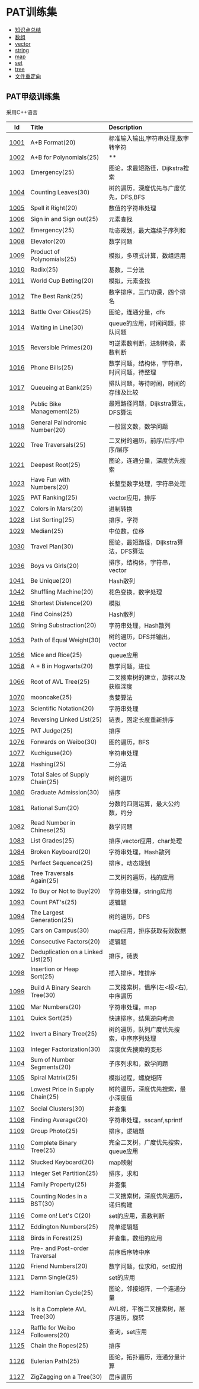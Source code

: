 # PAT训练集

+ [知识点总结](notice.md)
+ [数组](c++_array.md)
+ [vector](c++_vector.md)
+ [string](c++_string.md)
+ [map](c++_map.md)
+ [set](c++_set.md)
+ [tree](c++_tree.md)
+ [文件重定向](c++_file.md)

## PAT甲级训练集

采用C++语言

|Id|Title|Description|
|:---:|:---|:---|
|[1001](./markdownfiles/1001.md)|A+B Format(20)|标准输入输出,字符串处理,数字转字符|
|[1002](./markdownfiles/1002.md)|A+B for Polynomials(25)|**|
|[1003](./markdownfiles/1003.md)|Emergency(25)|图论，求最短路径，Dijkstra搜索|
|[1004](./markdownfiles/1004.md)|Counting Leaves(30)|树的遍历，深度优先与广度优先，DFS,BFS|
|[1005](./markdownfiles/1005.md)|Spell it Right(20)|数值的字符串处理|
|[1006](./markdownfiles/1006.md)|Sign in and Sign out(25)|元素查找|
|[1007](./markdownfiles/1007.md)|Emergency(25)|动态规划，最大连续子序列和|
|[1008](./markdownfiles/1008.md)|Elevator(20)|数学问题|
|[1009](./markdownfiles/1009.md)|Product of Polynomials(25)|模拟，多项式计算，数组运用|
|[1010](./markdownfiles/1010.md)|Radix(25)|基数，二分法|
|[1011](./markdownfiles/1011.md)|World Cup Betting(20)|模拟，元素查找|
|[1012](./markdownfiles/1012.md)|The Best Rank(25)|数字排序，三门功课，四个排名|
|[1013](./markdownfiles/1013.md)|Battle Over Cities(25)|图论，连通分量，dfs|
|[1014](./markdownfiles/1014.md)|Waiting in Line(30)|queue的应用，时间问题，排队问题|
|[1015](./markdownfiles/1015.md)|Reversible Primes(20)|可逆素数判断，进制转换，素数判断|
|[1016](./markdownfiles/1016.md)|Phone Bills(25)|数学问题，结构体，字符串，时间问题，待整理|
|[1017](./markdownfiles/1017.md)|Queueing at Bank(25)|排队问题，等待时间，时间的存储及比较|
|[1018](./markdownfiles/1018.md)|Public Bike Management(25)|最短路径问题，Dijkstra算法，DFS算法|
|[1019](./markdownfiles/1019.md)|General Palindromic Number(20)|一般回文数，数学问题|
|[1020](./markdownfiles/1020.md)|Tree Traversals(25)|二叉树的遍历，前序/后序/中序/层序|
|[1021](./markdownfiles/1021.md)|Deepest Root(25)|图论，连通分量，深度优先搜索|
|[1023](./markdownfiles/1023.md)|Have Fun with Numbers(20)|长整型数字处理，字符串处理|
|[1025](./markdownfiles/1025.md)|PAT Ranking(25)|vector应用，排序|
|[1027](./markdownfiles/1027.md)|Colors in Mars(20)|进制转换|
|[1028](./markdownfiles/1028.md)|List Sorting(25)|排序，字符|
|[1029](./markdownfiles/1029.md)|Median(25)|中位数，位移|
|[1030](./markdownfiles/1030.md)|Travel Plan(30)|图论，最短路径，Dijkstra算法，DFS算法|
|[1036](./markdownfiles/1036.md)|Boys vs Girls(20)|排序，结构体，字符串，vector|
|[1041](./markdownfiles/1041.md)|Be Unique(20)|Hash散列|
|[1042](./markdownfiles/1042.md)|Shuffling Machine(20)|花色变换，数字处理|
|[1046](./markdownfiles/1046.md)|Shortest Distence(20)|模拟
|[1048](./markdownfiles/1048.md)|Find Coins(25)|Hash散列|
|[1050](./markdownfiles/1050.md)|String Substraction(20)|字符串处理，Hash散列|
|[1053](./markdownfiles/1053.md)|Path of Equal Weight(30)|树的遍历，DFS并输出，vector|
|[1056](./markdownfiles/1056.md)|Mice and Rice(25)|queue应用|
|[1058](./markdownfiles/1058.md)|A + B in Hogwarts(20)|数学问题，进位|
|[1066](./markdownfiles/1066.md)|Root of AVL Tree(25)|二叉搜索树的建立，旋转以及获取深度|
|[1070](./markdownfiles/1070.md)|mooncake(25)|贪婪算法|
|[1073](./markdownfiles/1073.md)|Scientific Notation(20)|字符串处理|
|[1074](./markdownfiles/1074.md)|Reversing Linked List(25)|链表，固定长度重新排序|
|[1075](./markdownfiles/1075.md)|PAT Judge(25)|排序|
|[1076](./markdownfiles/1076.md)|Forwards on Weibo(30)|图的遍历，BFS|
|[1077](./markdownfiles/1077.md)|Kuchiguse(20)|字符串处理|
|[1078](./markdownfiles/1078.md)|Hashing(25)|二分法|
|[1079](./markdownfiles/1079.md)|Total Sales of Supply Chain(25)|树的遍历|
|[1080](./markdownfiles/1080.md)|Graduate Admission(30)|排序|
|[1081](./markdownfiles/1081.md)|Rational Sum(20)|分数的四则运算，最大公约数，约分|
|[1082](./markdownfiles/1082.md)|Read Number in Chinese(25)|数学问题|
|[1083](./markdownfiles/1083.md)|List Grades(25)|排序,vector应用，char处理|
|[1084](./markdownfiles/1084.md)|Broken Keyboard(20)|字符串处理，Hash散列|
|[1085](./markdownfiles/1085.md)|Perfect Sequence(25)|排序，动态规划|
|[1086](./markdownfiles/1086.md)|Tree Traversals Again(25)|二叉树的遍历，栈的应用|
|[1092](./markdownfiles/1092.md)|To Buy or Not to Buy(20)|字符串处理，string应用|
|[1093](./markdownfiles/1093.md)|Count PAT's(25)|逻辑题|
|[1094](./markdownfiles/1094.md)|The Largest Generation(25)|树的遍历，DFS|
|[1095](./markdownfiles/1095.md)|Cars on Campus(30)|map应用，排序获取有效数据|
|[1096](./markdownfiles/1096.md)|Consecutive Factors(20)|逻辑题|
|[1097](./markdownfiles/1097.md)|Deduplication on a Linked List(25)|排序，链表|
|[1098](./markdownfiles/1098.md)|Insertion or Heap Sort(25)|插入排序，堆排序|
|[1099](./markdownfiles/1099.md)|Build A Binary Search Tree(30)|二叉搜索树，值序(左<根<右),中序遍历|
|[1100](./markdownfiles/1100.md)|Mar Numbers(20)|字符串处理，map|
|[1101](./markdownfiles/1101.md)|Quick Sort(25)|快速排序，结果逆向考虑|
|[1102](./markdownfiles/1102.md)|Invert a Binary Tree(25)|树的遍历，队列广度优先搜索，中序序列处理|
|[1103](./markdownfiles/1103.md)|Integer Factorization(30)|深度优先搜索的变形|
|[1104](./markdownfiles/1104.md)|Sum of Number Segments(20)|子序列求和，数学问题|
|[1105](./markdownfiles/1105.md)|Spiral Matrix(25)|模拟过程，螺旋矩阵|
|[1106](./markdownfiles/1106.md)|Lowest Price in Supply Chain(25)|树的遍历，深度优先搜索，最小深度值|
|[1107](./markdownfiles/1107.md)|Social Clusters(30)|并查集|
|[1108](./markdownfiles/1108.md)|Finding Average(20)|字符串处理，sscanf,sprintf|
|[1109](./markdownfiles/1109.md)|Group Photo(25)|排序，逻辑题|
|[1110](./markdownfiles/1110.md)|Complete Binary Tree(25)|完全二叉树，广度优先搜索，queue应用|
|[1112](./markdownfiles/1112.md)|Stucked Keyboard(20)|map映射|
|[1113](./markdownfiles/1113.md)|Integer Set Partition(25)|排序，求和|
|[1114](./markdownfiles/1114.md)|Family Property(25)|并查集|
|[1115](./markdownfiles/1115.md)|Counting Nodes in a BST(30)|二叉搜索树，深度优先遍历，递归构建|
|[1116](./markdownfiles/1116.md)|Come on! Let's C(20)|set的应用，素数判断|
|[1117](./markdownfiles/1117.md)|Eddington Numbers(25)|简单逻辑题|
|[1118](./markdownfiles/1118.md)|Birds in Forest(25)|并查集，数组的应用|
|[1119](./markdownfiles/1119.md)|Pre- and Post-order Traversal|前序后序转中序|
|[1120](./markdownfiles/1120.md)|Friend Numbers(20)|数字问题，位求和，set应用|
|[1121](./markdownfiles/1121.md)|Damn Single(25)|set的应用|
|[1122](./markdownfiles/1122.md)|Hamiltonian Cycle(25)|图论，邻接矩阵，一个连通分量|
|[1123](./markdownfiles/1123.md)|Is it a Complete AVL Tree(30)|AVL树，平衡二叉搜索树，层序遍历，旋转|
|[1124](./markdownfiles/1124.md)|Raffle for Weibo Followers(20)|查询，set应用|
|[1125](./markdownfiles/1125.md)|Chain the Ropes(25)|排序|
|[1126](./markdownfiles/1126.md)|Eulerian Path(25)|图论，拓扑遍历，连通分量计算|
|[1127](./markdownfiles/1127.md)|ZigZagging on a Tree(30)|层序遍历|
